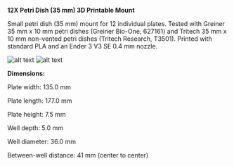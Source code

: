 **12X Petri Dish (35 mm) 3D Printable Mount**

Small petri dish (35 mm) mount for 12 individual plates. Tested with Greiner 35 mm x 10 mm petri dishes (Greiner Bio-One, 627161) and Tritech 35 mm x 10 mm non-vented petri dishes (Tritech Research, T3501). Printed with standard PLA and an Ender 3 V3 SE 0.4 mm nozzle. 

![alt text](https://github.com/MinkSieders/3d_printed_lab_parts/blob/main/12x_petri_plate/12x_35mm.png)
![alt text](http://url/to/img.png)


**Dimensions:**

Plate width: 135.0 mm 

Plate length: 177.0 mm

Plate height: 7.5 mm


Well depth: 5.0 mm

Well diameter: 36.0 mm

Between-well distance: 41 mm (center to center)

